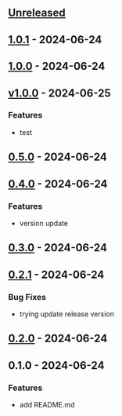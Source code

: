 <a name="unreleased"></a>
## [Unreleased]


<a name="1.0.1"></a>
## [1.0.1] - 2024-06-24

<a name="1.0.0"></a>
## [1.0.0] - 2024-06-24

<a name="v1.0.0"></a>
## [v1.0.0] - 2024-06-25
### Features
- test


<a name="0.5.0"></a>
## [0.5.0] - 2024-06-24

<a name="0.4.0"></a>
## [0.4.0] - 2024-06-24
### Features
- version update


<a name="0.3.0"></a>
## [0.3.0] - 2024-06-24

<a name="0.2.1"></a>
## [0.2.1] - 2024-06-24
### Bug Fixes
- trying update release version


<a name="0.2.0"></a>
## [0.2.0] - 2024-06-24

<a name="0.1.0"></a>
## 0.1.0 - 2024-06-24
### Features
- add README.md


[Unreleased]: https://github.com/Rodin-Anatoliy/mymath/compare/1.0.1...HEAD
[1.0.1]: https://github.com/Rodin-Anatoliy/mymath/compare/1.0.0...1.0.1
[1.0.0]: https://github.com/Rodin-Anatoliy/mymath/compare/v1.0.0...1.0.0
[v1.0.0]: https://github.com/Rodin-Anatoliy/mymath/compare/0.5.0...v1.0.0
[0.5.0]: https://github.com/Rodin-Anatoliy/mymath/compare/0.4.0...0.5.0
[0.4.0]: https://github.com/Rodin-Anatoliy/mymath/compare/0.3.0...0.4.0
[0.3.0]: https://github.com/Rodin-Anatoliy/mymath/compare/0.2.1...0.3.0
[0.2.1]: https://github.com/Rodin-Anatoliy/mymath/compare/0.2.0...0.2.1
[0.2.0]: https://github.com/Rodin-Anatoliy/mymath/compare/0.1.0...0.2.0
